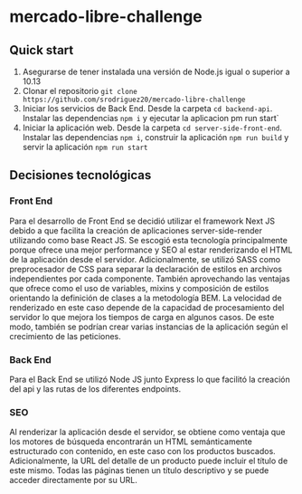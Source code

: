 # mercado-libre-challenge

## Quick start

1.  Asegurarse de tener instalada una versión de Node.js igual o superior a 10.13
2.  Clonar el repositorio `git clone https://github.com/srodriguez20/mercado-libre-challenge`
3.  Iniciar los servicios de Back End. Desde la carpeta `cd backend-api`. Instalar las dependencias `npm i` y ejecutar la aplicacion pm run start`
4.  Iniciar la aplicación web. Desde la carpeta `cd server-side-front-end`. Instalar las dependencias `npm i`, construir la aplicación `npm run build` y servir la aplicación `npm run start`

## Decisiones tecnológicas

### Front End

Para el desarrollo de Front End se decidió utilizar el framework Next JS debido a que facilita la creación de aplicaciones server-side-render utilizando como base React JS. Se escogió esta tecnología principalmente porque ofrece una mejor performance y SEO al estar renderizando el HTML de la aplicación desde el servidor. Adicionalmente, se utilizó SASS como preprocesador de CSS para separar la declaración de estilos en archivos independientes por cada componente. También aprovechando las ventajas que ofrece como el uso de variables, mixins y composición de estilos orientando la definición de clases a la metodología BEM.
La velocidad de renderizado en este caso depende de la capacidad de procesamiento del servidor lo que mejora los tiempos de carga en algunos casos. De este modo, también se podrían crear varias instancias de la aplicación según el crecimiento de las peticiones.

### Back End

Para el Back End se utilizó Node JS junto Express lo que facilitó la creación del api y las rutas de los diferentes endpoints.

### SEO

Al renderizar la aplicación desde el servidor, se obtiene como ventaja que los motores de búsqueda encontrarán un HTML semánticamente estructurado con contenido, en este caso con los productos buscados. Adicionalmente, la URL del detalle de un producto puede incluir el título de este mismo. Todas las páginas tienen un título descriptivo y se puede acceder directamente por su URL.
